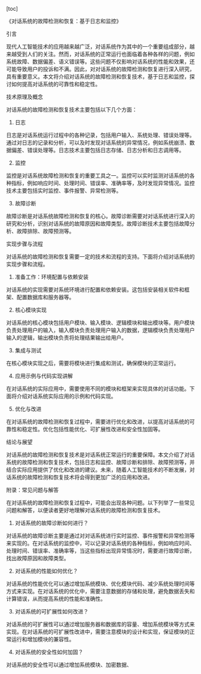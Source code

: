 
[toc]                    
                
                
《对话系统的故障检测和恢复：基于日志和监控》

引言

现代人工智能技术的应用越来越广泛，对话系统作为其中的一个重要组成部分，越来越受到人们的关注。然而，对话系统的正常运行也面临着各种各样的问题，例如系统故障、数据偏差、语义错误等。这些问题不仅影响对话系统的性能和效果，还可能导致用户的投诉和不满。因此，对对话系统的故障检测和恢复进行深入研究，具有重要意义。本文将介绍对话系统的故障检测和恢复技术，基于日志和监控，探讨如何提高对话系统的可靠性和稳定性。

技术原理及概念

对话系统的故障检测和恢复技术主要包括以下几个方面：

1. 日志

日志是对话系统运行过程中的各种记录，包括用户输入、系统处理、错误处理等。通过对日志的记录和分析，可以及时发现对话系统的异常情况，例如系统崩溃、数据偏差、错误处理等。日志技术主要包括日志存储、日志分析和日志调用等。

2. 监控

监控是对话系统故障检测和恢复的重要工具之一。监控可以实时监测对话系统的各种指标，例如响应时间、处理时间、错误率、准确率等，及时发现异常情况。监控技术主要包括实时监控、事件报警、异常检测等。

3. 故障诊断

故障诊断是对话系统故障检测和恢复的核心。故障诊断需要对对话系统进行深入的研究和分析，识别对话系统的故障原因和故障类型。故障诊断技术主要包括故障分析、故障排除、故障预测等。

实现步骤与流程

对话系统的故障检测和恢复需要一定的技术和流程的支持。下面将介绍对话系统的实现步骤和流程。

1. 准备工作：环境配置与依赖安装

对话系统的实现需要对系统环境进行配置和依赖安装。这包括安装相关软件和框架、配置数据库和服务器等。

2. 核心模块实现

对话系统的核心模块包括用户模块、输入模块、逻辑模块和输出模块等。用户模块负责处理用户的输入，输入模块负责处理用户输入的数据，逻辑模块负责处理用户输入的逻辑，输出模块负责将处理结果输出给用户。

3. 集成与测试

在核心模块实现之后，需要将模块进行集成和测试，确保模块的正常运行。

4. 应用示例与代码实现讲解

在对话系统的实际应用中，需要使用不同的模块和框架来实现具体的对话功能。下面将介绍对话系统实际应用的示例和代码实现。

5. 优化与改进

在对话系统的故障检测和恢复过程中，需要进行优化和改进，以提高对话系统的可靠性和稳定性。优化包括性能优化、可扩展性改进和安全性加固等。

结论与展望

对话系统的故障检测和恢复技术是对话系统正常运行的重要保障。本文介绍了对话系统的故障检测和恢复技术，包括日志和监控、故障诊断和排除、故障预测等，并结合实际应用提供了优化和改进的建议。未来，随着人工智能技术的不断发展，对话系统的故障检测和恢复技术将会得到更加广泛的应用和改进。

附录：常见问题与解答

在对话系统的故障检测和恢复过程中，可能会出现各种问题。以下列举了一些常见问题和解答，以便读者更好地理解对话系统的故障检测和恢复技术。

1. 对话系统的故障诊断如何进行？

对话系统的故障诊断主要是通过对对话系统进行实时监控、事件报警和异常检测等来实现的。在对话系统的监控中，可以记录对话系统的各种指标，例如响应时间、处理时间、错误率、准确率等，当这些指标出现异常情况时，需要进行故障诊断，找出故障原因和故障类型。

2. 对话系统的性能如何优化？

对话系统的性能优化可以通过增加系统模块、优化模块代码、减少系统处理时间等方式来实现。在对话系统的优化中，需要注意数据的存储和处理，避免数据丢失和计算错误，从而提高系统的性能和准确性。

3. 对话系统的可扩展性如何改进？

对话系统的可扩展性可以通过增加服务器和数据库的容量、增加系统模块等方式来实现。在对话系统的可扩展性改进中，需要注意模块的设计和实现，保证模块的正常运行和增加模块的兼容性。

4. 对话系统的安全性如何加固？

对话系统的安全性可以通过增加系统模块、加密数据、

